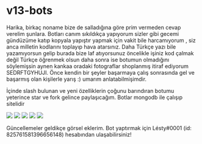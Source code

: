 # v13-bots

Harika, birkaç noname bize de salladığına göre prim vermeden cevap verelim şunlara. Botları canım sıkıldıkça yapıyorum sizler gibi gecemi gündüzüme katıp kopyala yapıştır yapmak için vakit bile harcamıyorum , siz anca milletin kodlarını toplayıp hava atarsınız. Daha Türkçe yazı bile yazamıyorsun gelip burada bize laf atıyorsunuz öncelikle işiniz kod çalmak değil Türkçe öğrenmek olsun daha sonra ise botumun olmadığını söylemişsin aynen kankaa oradaki fotograflar shoplanmış itiraf ediyorum SEDRFTGYHUJI. Önce kendin bir şeyler başarmaya çalış sonrasında gel ve başarmış olan kişilerle yarış :) umarım anlatabilmişimdir.

İçinde slash bulunan ve yeni özelliklerin çoğunu barındıran botumu yeterince star ve fork gelince paylaşıcağım. Botlar mongodb ile çalışıp sitelidir

<img src="https://cdn.discordapp.com/attachments/913830657422135386/999239067038388244/unknown.png">
<img src="https://cdn.discordapp.com/attachments/913830657422135386/999239257333968946/unknown.png">
<img src="https://cdn.discordapp.com/attachments/913830657422135386/999239396882653296/unknown.png">
<img src="https://cdn.discordapp.com/attachments/913830657422135386/999239154451873792/unknown.png">
<img src="https://cdn.discordapp.com/attachments/964955034892783646/1001069045375828038/unknown.png">

Güncellemeler geldikçe görsel eklerim. Bot yaptırmak için Lésty#0001 (id: 825761581396656148) hesabından ulaşabilirsiniz!

